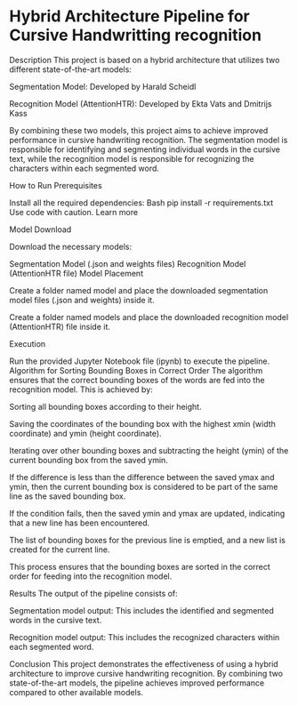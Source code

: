 # Hybrid Architecture Pipeline for Cursive Handwritting recognition

Description
This project is based on a hybrid architecture that utilizes two different state-of-the-art models:

Segmentation Model: Developed by Harald Scheidl

Recognition Model (AttentionHTR): Developed by Ekta Vats and Dmitrijs Kass

By combining these two models, this project aims to achieve improved performance in cursive handwriting recognition. The segmentation model is responsible for identifying and segmenting individual words in the cursive text, while the recognition model is responsible for recognizing the characters within each segmented word.

How to Run
Prerequisites

Install all the required dependencies:
Bash
pip install -r requirements.txt
Use code with caution. Learn more

Model Download

Download the necessary models:

Segmentation Model (.json and weights files)
Recognition Model (AttentionHTR file)
Model Placement

Create a folder named model and place the downloaded segmentation model files (.json and weights) inside it.

Create a folder named models and place the downloaded recognition model (AttentionHTR) file inside it.

Execution

Run the provided Jupyter Notebook file (ipynb) to execute the pipeline.
Algorithm for Sorting Bounding Boxes in Correct Order
The algorithm ensures that the correct bounding boxes of the words are fed into the recognition model. This is achieved by:

Sorting all bounding boxes according to their height.

Saving the coordinates of the bounding box with the highest xmin (width coordinate) and ymin (height coordinate).

Iterating over other bounding boxes and subtracting the height (ymin) of the current bounding box from the saved ymin.

If the difference is less than the difference between the saved ymax and ymin, then the current bounding box is considered to be part of the same line as the saved bounding box.

If the condition fails, then the saved ymin and ymax are updated, indicating that a new line has been encountered.

The list of bounding boxes for the previous line is emptied, and a new list is created for the current line.

This process ensures that the bounding boxes are sorted in the correct order for feeding into the recognition model.

Results
The output of the pipeline consists of:

Segmentation model output: This includes the identified and segmented words in the cursive text.

Recognition model output: This includes the recognized characters within each segmented word.

Conclusion
This project demonstrates the effectiveness of using a hybrid architecture to improve cursive handwriting recognition. By combining two state-of-the-art models, the pipeline achieves improved performance compared to other available models.
